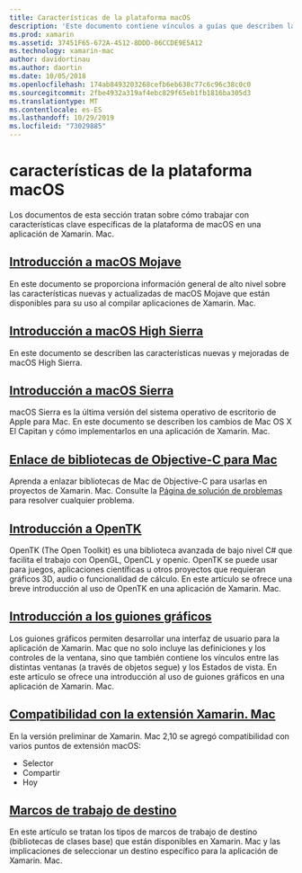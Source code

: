 ```yaml
---
title: Características de la plataforma macOS
description: 'Este documento contiene vínculos a guías que describen las características importantes de la plataforma macOS y Xamarin. Mac: OpenTK, guiones gráficos, extensiones y mucho más.'
ms.prod: xamarin
ms.assetid: 37451F65-672A-4512-8DDD-06CCDE9E5A12
ms.technology: xamarin-mac
author: davidortinau
ms.author: daortin
ms.date: 10/05/2018
ms.openlocfilehash: 174ab8493203268cefb6eb638c77c6c96c38c0c0
ms.sourcegitcommit: 2fbe4932a319af4ebc829f65eb1fb1816ba305d3
ms.translationtype: MT
ms.contentlocale: es-ES
ms.lasthandoff: 10/29/2019
ms.locfileid: "73029885"
---
```

# <a name="macos-platform-features"></a>características de la plataforma macOS

Los documentos de esta sección tratan sobre cómo trabajar con características clave específicas de la plataforma de macOS en una aplicación de Xamarin. Mac.

## <a name="introduction-to-macos-mojavemacplatformintroduction-to-macos-mojaveindexmd"></a>[Introducción a macOS Mojave](~/mac/platform/introduction-to-macos-mojave/index.md)

En este documento se proporciona información general de alto nivel sobre las características nuevas y actualizadas de macOS Mojave que están disponibles para su uso al compilar aplicaciones de Xamarin. Mac.

## <a name="introduction-to-macos-high-sierramacplatformintroduction-to-macos-high-sierraindexmd"></a>[Introducción a macOS High Sierra](~/mac/platform/introduction-to-macos-high-sierra/index.md)

En este documento se describen las características nuevas y mejoradas de macOS High Sierra.

## <a name="introduction-to-macos-sierramacplatformintroduction-to-macos-sierraindexmd"></a>[Introducción a macOS Sierra](~/mac/platform/introduction-to-macos-sierra/index.md)

macOS Sierra es la última versión del sistema operativo de escritorio de Apple para Mac. En este documento se describen los cambios de Mac OS X El Capitan y cómo implementarlos en una aplicación de Xamarin. Mac.

## <a name="binding-objective-c-libraries-for-macbindingmd"></a>[Enlace de bibliotecas de Objective-C para Mac](binding.md)

Aprenda a enlazar bibliotecas de Mac de Objective-C para usarlas en proyectos de Xamarin. Mac.
Consulte la [Página de solución de problemas](~/cross-platform/macios/binding/troubleshooting.md) para resolver cualquier problema.

## <a name="introduction-to-opentkmacplatformopentkmd"></a>[Introducción a OpenTK](~/mac/platform/opentk.md)

OpenTK (The Open Toolkit) es una biblioteca avanzada de bajo nivel C# que facilita el trabajo con OpenGL, OpenCL y openic. OpenTK se puede usar para juegos, aplicaciones científicas u otros proyectos que requieran gráficos 3D, audio o funcionalidad de cálculo. En este artículo se ofrece una breve introducción al uso de OpenTK en una aplicación de Xamarin. Mac.

## <a name="introduction-to-storyboardsmacplatformstoryboardsindexmd"></a>[Introducción a los guiones gráficos](~/mac/platform/storyboards/index.md)

Los guiones gráficos permiten desarrollar una interfaz de usuario para la aplicación de Xamarin. Mac que no solo incluye las definiciones y los controles de la ventana, sino que también contiene los vínculos entre las distintas ventanas (a través de objetos segue) y los Estados de vista. En este artículo se ofrece una introducción al uso de guiones gráficos en una aplicación de Xamarin. Mac.

## <a name="xamarinmac-extension-supportmacplatformextensionsmd"></a>[Compatibilidad con la extensión Xamarin. Mac](~/mac/platform/extensions.md)

En la versión preliminar de Xamarin. Mac 2,10 se agregó compatibilidad con varios puntos de extensión macOS:

- Selector
- Compartir
- Hoy

## <a name="target-frameworksmacplatformtarget-frameworkmd"></a>[Marcos de trabajo de destino](~/mac/platform/target-framework.md)

En este artículo se tratan los tipos de marcos de trabajo de destino (bibliotecas de clases base) que están disponibles en Xamarin. Mac y las implicaciones de seleccionar un destino específico para la aplicación de Xamarin. Mac.
